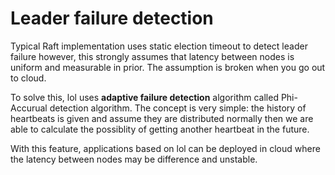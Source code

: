 # Leader failure detection

Typical Raft implementation uses static election timeout to detect leader failure however, this strongly assumes that latency between nodes is uniform and measurable in prior. The assumption is broken when you go out to cloud.

To solve this, lol uses **adaptive failure detection** algorithm called Phi-Accurual detection algorithm. The concept is very simple: the history of heartbeats is given and assume they are distributed normally then we are able to calculate the possiblity of getting another heartbeat in the future.

With this feature, applications based on lol can be deployed in cloud where the latency between nodes may be difference and unstable.